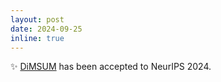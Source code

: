 ```yaml
---
layout: post
date: 2024-09-25
inline: true
---
```


:sparkles: [DiMSUM](https://hao-pt.github.io/dimsum/) has been accepted to NeurIPS 2024.
